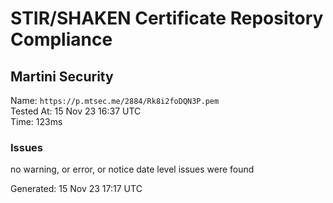 # STIR/SHAKEN Certificate Repository Compliance

## Martini Security

Name: `https://p.mtsec.me/2884/Rk8i2foDQN3P.pem`\
Tested At: 15 Nov 23 16:37 UTC\
Time: 123ms

### Issues

no warning, or error, or notice date level issues were found

Generated: 15 Nov 23 17:17 UTC